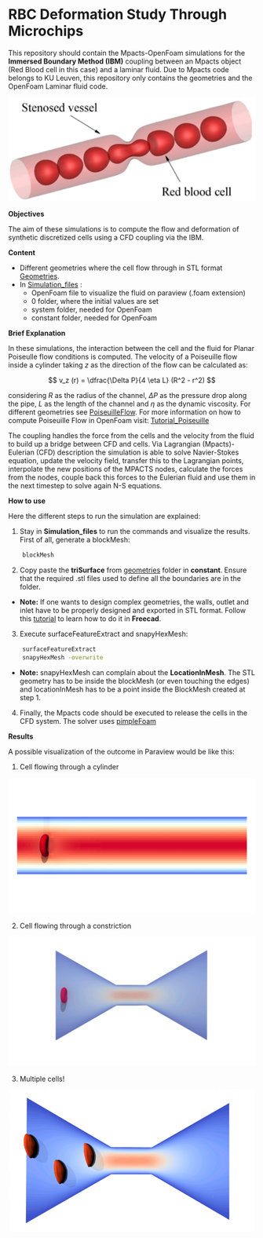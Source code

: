 # RBC Deformation Study Through Microchips

This repository should contain the Mpacts-OpenFoam simulations for the **Immersed Boundary Method (IBM)** coupling between an Mpacts object (Red Blood cell in this case) and a laminar fluid. Due to Mpacts code belongs to KU Leuven, this repository only contains the geometries and the OpenFoam Laminar fluid code. 

![ImmersedImage](Images/image.png)

 **Objectives**

 The aim of these simulations is to compute the flow and deformation of synthetic discretized cells using a CFD coupling via the IBM.

**Content**

- Different geometries where the cell flow through in STL format [Geometries](Geometries).
- In [Simulation_files](Simulation_files) :
    - OpenFoam file to visualize the fluid on paraview (.foam extension)
    - 0 folder, where the initial values are set
    - system folder, needed for OpenFoam
    - constant folder, needed for OpenFoam



**Brief Explanation**

In these simulations, the interaction between the cell and the fluid for Planar Poiseulle flow conditions is computed. The velocity of a Poiseuille flow inside a cylinder taking $z$ as the direction of the flow can be calculated as:

$$
v_z (r) = \dfrac{\Delta P}{4 \eta L} (R^2 - r^2)
$$

considering $R$ as the radius of the channel, $\Delta P$ as the pressure drop along the pipe, $L$ as the length of the channel and $\eta$ as the dynamic viscosity. For different geometries see [PoiseuilleFlow](https://en.wikipedia.org/wiki/Hagen%E2%80%93Poiseuille_equation). For more information on how to compute Poiseuille Flow in OpenFoam visit: [Tutorial_Poiseuille](http://www.wolfdynamics.com/wiki/tut_hagen_poiseuille.pdf)

The coupling handles the force from the cells and the velocity from the fluid to build up a bridge between CFD and cells. Via Lagrangian (Mpacts)-Eulerian (CFD) description the simulation is able to solve Navier-Stokes equation, update the velocity field, transfer this to the Lagrangian points, interpolate the new positions of the MPACTS nodes, calculate the forces from the nodes, couple back this forces to the Eulerian fluid and use them in the next timestep to solve again N-S equations.

**How to use**

Here the different steps to run the simulation are explained:

1. Stay in **Simulation_files** to run the commands and visualize the results. First of all, generate a blockMesh:
```bash
    blockMesh
```
2. Copy paste the **triSurface** from [geometries](../Geometries) folder in **constant**. Ensure that the required .stl files used to define all the boundaries are in the folder.
*
    **Note:** If one wants to design complex geometries, the walls, outlet and inlet have to be properly designed and exported in STL format. Follow this [tutorial](https://www.youtube.com/watch?v=ZuGnO6VGeXE&t=258s) to learn how to do it in **Freecad**.

3. Execute surfaceFeatureExtract and snapyHexMesh:

````bash
    surfaceFeatureExtract
    snapyHexMesh -overwrite
````
*
    **Note:** snapyHexMesh can complain about the **LocationInMesh**. The STL geometry has to be inside the blockMesh (or even touching the edges) and locationInMesh has to be a point inside the BlockMesh created at step 1.


4. Finally, the Mpacts code should be executed to release the cells in the CFD system. The solver uses [pimpleFoam](https://www.openfoam.com/documentation/user-guide/a-reference/a.1-standard-solvers)


**Results**

A possible visualization of the outcome in Paraview would be like this:

1. Cell flowing through a cylinder

![ImmersedImage](Images/animation.gif)

2. Cell flowing through a constriction

![ImmersedImageConst](Images/constriction.gif)

3. Multiple cells!

![ImmersedImageConst](Images/video.gif)

